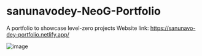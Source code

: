 # sanunavodey-NeoG-Portfolio
 A portfolio to showcase level-zero projects
Website link: https://sanunavo-dey-portfolio.netlify.app/

![image](https://user-images.githubusercontent.com/89309027/187532093-92d1c0bc-b131-41af-9fd5-b7e9c6c9fc7b.png)

